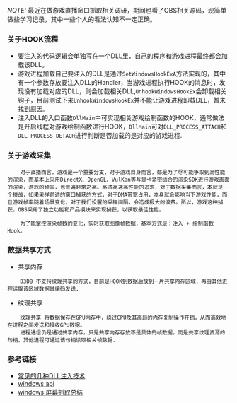 *NOTE:* 最近在做游戏直播窗口抓取相关调研，期间也看了OBS相关源码，现简单做些学习记录，其中一些个人的看法认知不一定正确。

### 关于HOOK流程

- 要注入的代码逻辑会单独写在一个DLL里，自己的程序和游戏进程最终都会加载该DLL。
- 游戏进程加载自己要注入的DLL是通过`SetWindowsHookExA`方法实现的，其中有一个参数存放要注入DLL的Handler，当游戏进程执行HOOK的消息时，发现没有加载对应的DLL，则会加载相关DLL,`UnhookWindowsHookEx`会卸载相关钩子，目前测试下来`UnhookWindowsHookEx`并不能让游戏进程卸载DLL，暂未找到原因。
- 注入DLL的入口函数`DllMain`中可实现相关游戏绘制函数的HOOK，通常做法是开启线程对游戏绘制函数进行HOOK，`DllMain`可对`DLL_PROCESS_ATTACH`和`DLL_PROCESS_DETACH`进行判断是否加载的是对应的游戏进程.

### 关于游戏采集

```
    对于直播而言，游戏是一个重要分支，对于游戏自身而言，都是为了尽可能争取到高性能的渲染，而基本上采用DirectX、OpenGL、VulKan等与显卡紧密结合的渲染SDK进行游戏画面的渲染，游戏的帧率，也普遍非常之高。高清高速高性能的追求，对于数据采集而言，本就是一个挑战，如果采样前述的窗口捕获的方式，对于DMA带宽占用，本身就会影响当下游戏性能，而且游戏帧率随着场景变化，对于我们设置的采样间隔，会造成极大的浪费。所以，游戏这种捕获，OBS采用了独立功能和产品模块来实现捕获，以获取最佳性能。

    为了能掌控渲染帧数的变化，实时获取图像帧数据，基本方式是：注入 + 绘制函数Hook。
```

### 数据共享方式
- 共享内存
```
    D3D8 不支持纹理共享的方式，目前是HOOK到数据后放到一片共享内存区域，再由其他进程读取该区域数据做编码发送.
```
- 纹理共享
```
    纹理共享 将数据保存在GPU内存中，绕过CPU及其高昂的内存复制操作开销，从而高效地在进程之间发送和接收GPU数据。
    进程通信仍是通过共享内存，只是共享内存存放不是具体的帧数据，而是共享纹理资源的句柄，其他进程可通过该句柄读取相关帧数据.
```


### 参考链接

- [常见的几种DLL注入技术](https://bbs.pediy.com/thread-269910.htm)
- [windows api](https://docs.microsoft.com/en-us/windows/win32/api/winuser/nf-winuser-setwindowshookexa)
- [windows 屏幕抓取总结](https://blog.csdn.net/tuan8888888/article/details/120761111)